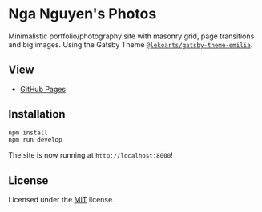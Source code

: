 # Nga Nguyen's Photos

Minimalistic portfolio/photography site with masonry grid, page transitions and big images. Using the Gatsby Theme [`@lekoarts/gatsby-theme-emilia`](https://github.com/LekoArts/gatsby-themes/tree/main/themes/gatsby-theme-emilia).

## View

- [GitHub Pages](https://itslongnhatnguyen.github.io/nganguyen/)

## Installation

```sh
npm install
npm run develop
```

The site is now running at `http://localhost:8000`!

## License

Licensed under the [MIT](LICENSE) license.
